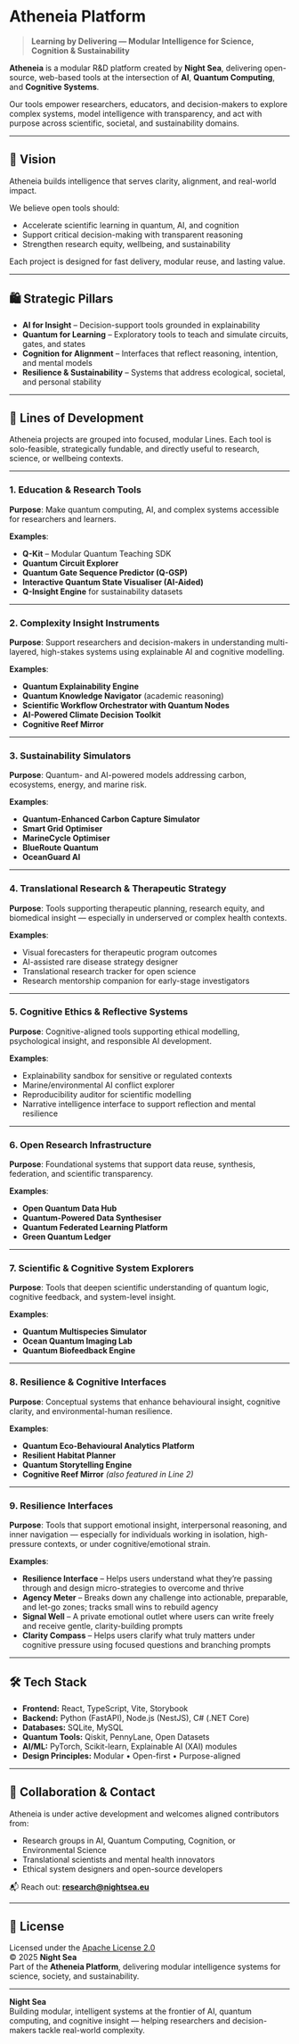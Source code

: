 # Atheneia Platform

> **Learning by Delivering — Modular Intelligence for Science, Cognition & Sustainability**

**Atheneia** is a modular R&D platform created by **Night Sea**, delivering open-source, web-based tools at the intersection of **AI**, **Quantum Computing**, and **Cognitive Systems**.

Our tools empower researchers, educators, and decision-makers to explore complex systems, model intelligence with transparency, and act with purpose across scientific, societal, and sustainability domains.

---

## 🌌 Vision

Atheneia builds intelligence that serves clarity, alignment, and real-world impact.

We believe open tools should:
- Accelerate scientific learning in quantum, AI, and cognition  
- Support critical decision-making with transparent reasoning  
- Strengthen research equity, wellbeing, and sustainability  

Each project is designed for fast delivery, modular reuse, and lasting value.

---

## 🛍️ Strategic Pillars

- **AI for Insight** – Decision-support tools grounded in explainability  
- **Quantum for Learning** – Exploratory tools to teach and simulate circuits, gates, and states  
- **Cognition for Alignment** – Interfaces that reflect reasoning, intention, and mental models  
- **Resilience & Sustainability** – Systems that address ecological, societal, and personal stability

---

## 🧹 Lines of Development

Atheneia projects are grouped into focused, modular Lines. Each tool is solo-feasible, strategically fundable, and directly useful to research, science, or wellbeing contexts.

---

### 1. Education & Research Tools  
**Purpose**: Make quantum computing, AI, and complex systems accessible for researchers and learners.

**Examples**:
- **Q-Kit** – Modular Quantum Teaching SDK  
- **Quantum Circuit Explorer**  
- **Quantum Gate Sequence Predictor (Q-GSP)**  
- **Interactive Quantum State Visualiser (AI-Aided)**  
- **Q-Insight Engine** for sustainability datasets

---

### 2. Complexity Insight Instruments  
**Purpose**: Support researchers and decision-makers in understanding multi-layered, high-stakes systems using explainable AI and cognitive modelling.

**Examples**:
- **Quantum Explainability Engine**  
- **Quantum Knowledge Navigator** (academic reasoning)  
- **Scientific Workflow Orchestrator with Quantum Nodes**  
- **AI-Powered Climate Decision Toolkit**  
- **Cognitive Reef Mirror**

---

### 3. Sustainability Simulators  
**Purpose**: Quantum- and AI-powered models addressing carbon, ecosystems, energy, and marine risk.

**Examples**:
- **Quantum-Enhanced Carbon Capture Simulator**  
- **Smart Grid Optimiser**  
- **MarineCycle Optimiser**  
- **BlueRoute Quantum**  
- **OceanGuard AI**

---

### 4. Translational Research & Therapeutic Strategy  
**Purpose**: Tools supporting therapeutic planning, research equity, and biomedical insight — especially in underserved or complex health contexts.

**Examples**:
- Visual forecasters for therapeutic program outcomes  
- AI-assisted rare disease strategy designer  
- Translational research tracker for open science  
- Research mentorship companion for early-stage investigators

---

### 5. Cognitive Ethics & Reflective Systems  
**Purpose**: Cognitive-aligned tools supporting ethical modelling, psychological insight, and responsible AI development.

**Examples**:
- Explainability sandbox for sensitive or regulated contexts  
- Marine/environmental AI conflict explorer  
- Reproducibility auditor for scientific modelling  
- Narrative intelligence interface to support reflection and mental resilience

---

### 6. Open Research Infrastructure  
**Purpose**: Foundational systems that support data reuse, synthesis, federation, and scientific transparency.

**Examples**:
- **Open Quantum Data Hub**  
- **Quantum-Powered Data Synthesiser**  
- **Quantum Federated Learning Platform**  
- **Green Quantum Ledger**

---

### 7. Scientific & Cognitive System Explorers  
**Purpose**: Tools that deepen scientific understanding of quantum logic, cognitive feedback, and system-level insight.

**Examples**:
- **Quantum Multispecies Simulator**  
- **Ocean Quantum Imaging Lab**  
- **Quantum Biofeedback Engine**

---

### 8. Resilience & Cognitive Interfaces  
**Purpose**: Conceptual systems that enhance behavioural insight, cognitive clarity, and environmental-human resilience.

**Examples**:
- **Quantum Eco-Behavioural Analytics Platform**  
- **Resilient Habitat Planner**  
- **Quantum Storytelling Engine**  
- **Cognitive Reef Mirror** *(also featured in Line 2)*

---

### 9. Resilience Interfaces  
**Purpose**: Tools that support emotional insight, interpersonal reasoning, and inner navigation — especially for individuals working in isolation, high-pressure contexts, or under cognitive/emotional strain.

**Examples**:
- **Resilience Interface** – Helps users understand what they’re passing through and design micro-strategies to overcome and thrive  
- **Agency Meter** – Breaks down any challenge into actionable, preparable, and let-go zones; tracks small wins to rebuild agency  
- **Signal Well** – A private emotional outlet where users can write freely and receive gentle, clarity-building prompts  
- **Clarity Compass** – Helps users clarify what truly matters under cognitive pressure using focused questions and branching prompts

---

## 🛠️ Tech Stack

- **Frontend:** React, TypeScript, Vite, Storybook  
- **Backend:** Python (FastAPI), Node.js (NestJS), C# (.NET Core)  
- **Databases:** SQLite, MySQL  
- **Quantum Tools:** Qiskit, PennyLane, Open Datasets  
- **AI/ML:** PyTorch, Scikit-learn, Explainable AI (XAI) modules  
- **Design Principles:** Modular • Open-first • Purpose-aligned

---

## 🤝 Collaboration & Contact

Atheneia is under active development and welcomes aligned contributors from:

- Research groups in AI, Quantum Computing, Cognition, or Environmental Science  
- Translational scientists and mental health innovators  
- Ethical system designers and open-source developers

📬 Reach out: **[research@nightsea.eu](mailto:research@nightsea.eu)**

---

## 📜 License

Licensed under the [Apache License 2.0](./LICENSE)  
© 2025 **Night Sea**  
Part of the **Atheneia Platform**, delivering modular intelligence systems for science, society, and sustainability.

---

**Night Sea**  
Building modular, intelligent systems at the frontier of AI, quantum computing, and cognitive insight — helping researchers and decision-makers tackle real-world complexity.
